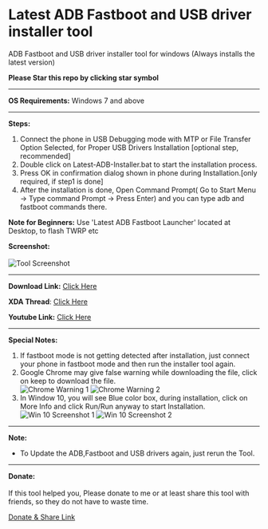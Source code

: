 # Latest ADB Fastboot and USB driver installer tool
ADB Fastboot and USB driver installer tool for windows (Always installs the latest version)

**Please Star this repo by clicking star symbol**

------------


**OS Requirements:**
Windows 7 and above

------------


**Steps:**
1. Connect the phone in USB Debugging mode with MTP or File Transfer Option Selected, for Proper USB Drivers Installation [optional step, recommended]
1. Double click on Latest-ADB-Installer.bat to start the installation process.
1. Press OK in confirmation dialog shown in phone during Installation.[only required, if step1 is done]
1. After the installation is done, Open Command Prompt( Go to Start Menu -> Type command Prompt -> Press Enter) and you can type adb and fastboot commands there.

**Note for Beginners:** Use 'Latest ADB Fastboot Launcher' located at Desktop, to flash TWRP etc

**Screenshot:**<br /><br />
![Tool Screenshot](https://github.com/fawazahmed0/Latest-adb-fastboot-installer-for-windows/raw/master/Screenshots/Tool%20Screenshot.jpg)

------------
**Download Link:** [Click Here](https://github.com/fawazahmed0/Latest-adb-fastboot-installer-for-windows/releases/latest/download/Latest-ADB-Installer.bat "click here")

**XDA Thread**: [Click Here](https://forum.xda-developers.com/android/general/tool-adb-fastboot-installer-tool-windows-t3999445 "Click Here")

**Youtube Link:** [Click Here](https://www.youtube.com/watch?v=IZc9_S6JQpE "Click Here")


------------

**Special Notes:**
1. If fastboot mode is not getting detected after installation, just connect your phone in fastboot mode and then run the installer tool again.
1. Google Chrome may give false warning while downloading the file, click on keep to download the file.<br />
![Chrome Warning 1](https://github.com/fawazahmed0/Latest-adb-fastboot-installer-for-windows/raw/master/Screenshots/Chrome%20warning%2001.jpg)
![Chrome Warning 2](https://github.com/fawazahmed0/Latest-adb-fastboot-installer-for-windows/raw/master/Screenshots/Chrome%20warning%202.jpg)<br />
1. In Window 10, you will see Blue color box, during installation, click on More Info and click Run/Run anyway to start Installation.<br />
![Win 10 Screenshot 1](https://github.com/fawazahmed0/Latest-adb-fastboot-installer-for-windows/raw/master/Screenshots/Windows%2010%20Screenshot1.png)
![Win 10 Screenshot 2](https://github.com/fawazahmed0/Latest-adb-fastboot-installer-for-windows/raw/master/Screenshots/Windows%2010%20Screenshot2.png)


------------

**Note:**
- To Update the ADB,Fastboot and USB drivers again, just rerun the Tool.

------------
**Donate:** <br/><br/> If this tool helped you, Please donate to me or at least share this tool with friends, so they do not have to waste time. <br>

[Donate & Share Link](https://bit.ly/2YU7XfP "Donate & Share Link")
